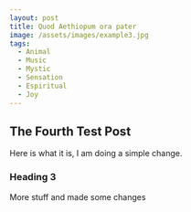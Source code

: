 ```yaml
---  
layout: post  
title: Quod Aethiopum ora pater  
image: /assets/images/example3.jpg  
tags:  
  - Animal  
  - Music  
  - Mystic  
  - Sensation  
  - Espiritual  
  - Joy  
---
```


## The Fourth Test Post 

Here is what it is, I am doing a simple change.

### Heading 3

More stuff and made some changes